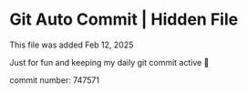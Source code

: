 # Git Auto Commit | Hidden File

This file was added Feb 12, 2025

Just for fun and keeping my daily git commit active 🤪

commit number: 747571
